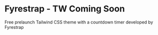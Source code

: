 # Fyrestrap - TW Coming Soon
 Free prelaunch Tailwind CSS theme with a countdown timer developed by Fyrestrap
